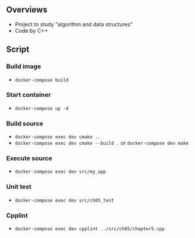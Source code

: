 ## Overviews

- Project to study "algorithm and data structures"
- Code by C++

## Script
### Build image
- `docker-compose build`

### Start container
- `docker-compose up -d`

### Build source
- `docker-compose exec dev cmake ..`
- `docker-compose exec dev cmake --build .` or `docker-compose dev make`

### Execute source
- `docker-compose exec dev src/my_app`

### Unit test
- `docker-compose exec dev src/ch05_test`

### Cpplint
- `docker-compose exec dev cpplint ../src/ch05/chapter5.cpp`
